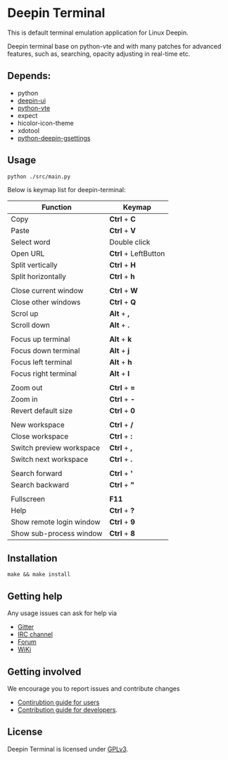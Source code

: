 # Deepin Terminal

This is default terminal emulation application for Linux Deepin.

Deepin terminal base on python-vte and with many patches for advanced features, such as, searching, opacity adjusting in real-time etc.

## Depends:

* python
* [deepin-ui](https://github.com/linuxdeepin/deepin-ui)
* [python-vte](https://github.com/linuxdeepin/python-vte)
* expect
* hicolor-icon-theme
* xdotool
* [python-deepin-gsettings](https://github.com/linuxdeepin/deepin-gsettings)

## Usage

`python ./src/main.py`

Below is keymap list for deepin-terminal:

| Function                 | Keymap                |
|--------------------------|-----------------------|
| Copy                     | **Ctrl** + **C**      |
| Paste                    | **Ctrl** + **V**      |
| Select word              | Double click          |
| Open URL                 | **Ctrl** + LeftButton |
| Split vertically         | **Ctrl** + **H**      |
| Split horizontally       | **Ctrl** + **h**      |
|                                                  |
| Close current window     | **Ctrl** + **W**      |
| Close other windows      | **Ctrl** + **Q**      |
| Scrol up                 | **Alt**  + **,**      |
| Scroll down              | **Alt**  + **.**      |
|                                                  |
| Focus up terminal        | **Alt**  + **k**      |
| Focus down terminal      | **Alt**  + **j**      |
| Focus left terminal      | **Alt**  + **h**      |
| Focus right terminal     | **Alt**  + **l**      |
|                                                  |
| Zoom out                 | **Ctrl** + **=**      |
| Zoom in                  | **Ctrl** + **-**      |
| Revert default size      | **Ctrl** + **0**      |
|                                                  |
| New workspace            | **Ctrl** + **/**      |
| Close workspace          | **Ctrl** + **:**      |
| Switch preview workspace | **Ctrl** + **,**      |
| Switch next workspace    | **Ctrl** + **.**      |
|                                                  |
| Search forward           | **Ctrl** + **'**      |
| Search backward          | **Ctrl** + **"**      |
|                                                  |
| Fullscreen               | **F11**               |
| Help                     | **Ctrl** + **?**      |
| Show remote login window | **Ctrl** + **9**      |
| Show sub-process window  | **Ctrl** + **8**      |

## Installation

`make && make install`

## Getting help

Any usage issues can ask for help via

* [Gitter](https://gitter.im/orgs/linuxdeepin/rooms)
* [IRC channel](https://webchat.freenode.net/?channels=deepin)
* [Forum](https://bbs.deepin.org)
* [WiKi](http://wiki.deepin.org/)

## Getting involved

We encourage you to report issues and contribute changes

* [Contirubtion guide for users](http://wiki.deepin.org/index.php?title=Contribution_Guidelines_for_Users)
* [Contribution guide for developers](http://wiki.deepin.org/index.php?title=Contribution_Guidelines_for_Developers).

## License

Deepin Terminal is licensed under [GPLv3](LICENSE).
